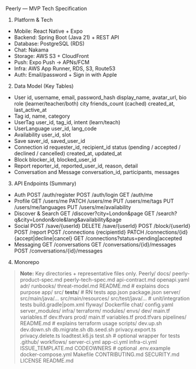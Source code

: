Peerly — MVP Tech Specification

1. Platform & Tech
- Mobile: React Native + Expo
- Backend: Spring Boot (Java 21) + REST API
- Database: PostgreSQL (RDS)
- Chat: Nakama
- Storage: AWS S3 + CloudFront
- Push: Expo Push → APNs/FCM
- Infra: AWS App Runner, RDS, S3, Route53
- Auth: Email/password + Sign in with Apple

2. Data Model (Key Tables)
- User
    id, username, email, password_hash
    display_name, avatar_url, bio
    role (learner/teacher/both)
    city
    friends_count (cached)
    created_at, last_active_at
- Tag
    id, name, category
- UserTag
    user_id, tag_id, intent (learn/teach)
- UserLanguage
    user_id, lang_code
- Availability
    user_id, slot
- Save
    saver_id, saved_user_id
- Connection
    id
    requester_id, recipient_id
    status (pending / accepted / declined / cancelled)
    created_at, updated_at
- Block
    blocker_id, blocked_user_id
- Report
    reporter_id, reported_user_id, reason, detail
- Conversation and Message
    conversation_id, participants, messages

3. API Endpoints (Summary)
- Auth
    POST /auth/register
    POST /auth/login
    GET /auth/me
- Profile
    GET /users/me
    PATCH /users/me
    PUT /users/me/tags
    PUT /users/me/languages
    PUT /users/me/availability
- Discover & Search
    GET /discover?city=London&page
    GET /search?q&city=London&role&lang&availability&page
- Social
    POST /save/{userId}
    DELETE /save/{userId}
    POST /block/{userId}
    POST /report
    POST /connections {recipientId}
    PATCH /connections/{id} {accept|decline|cancel}
    GET /connections?status=pending|accepted
- Messaging
    GET /conversations
    GET /conversations/{id}/messages
    POST /conversations/{id}/messages

4. Monorepo 
> **Note:** Key directories + representative files only.
Peerly/
  docs/
    peerly-product-spec.md
    peerly-tech-spec.md
    api-contract.md
    openapi.yaml
    adr/
    runbooks/
    threat-model.md
    README.md                 # explains docs purpose
  app/
    src/
    __tests__/                # RN tests
    app.json
    package.json
  server/
    src/main/java/...
    src/main/resources/
    src/test/java/...          # unit/integration tests
    build.gradle|pom.xml
    flyway/
    Dockerfile
  chat/
    config.yaml
    server_modules/
  infra/
    terraform/
      modules/
      envs/
        dev/
          main.tf
          variables.tf
          dev.tfvars
        prod/
          main.tf
          variables.tf
          prod.tfvars
    pipelines/
    README.md                 # explains terraform usage
  scripts/
    dev.up.sh
    dev.down.sh
    db.migrate.sh
    db.seed.sh
    privacy.export.ts
    privacy.delete.ts
    loadtest.k6.js
    test.sh                   # optional wrapper for tests
  .github/
    workflows/
      server-ci.yml
      app-ci.yml
      infra-ci.yml
    ISSUE_TEMPLATE.md
    CODEOWNERS                # optional
  .env.example
  docker-compose.yml
  Makefile
  CONTRIBUTING.md
  SECURITY.md
  LICENSE
  README.md